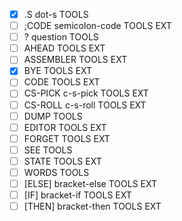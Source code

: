 - [X] .S          dot-s                 TOOLS
- [ ] ;CODE       semicolon-code        TOOLS EXT
- [ ] ?           question              TOOLS
- [ ] AHEAD                             TOOLS EXT
- [ ] ASSEMBLER                         TOOLS EXT
- [X] BYE                               TOOLS EXT
- [ ] CODE                              TOOLS EXT
- [ ] CS-PICK     c-s-pick              TOOLS EXT
- [ ] CS-ROLL     c-s-roll              TOOLS EXT
- [ ] DUMP                              TOOLS
- [ ] EDITOR                            TOOLS EXT
- [ ] FORGET                            TOOLS EXT
- [ ] SEE                               TOOLS
- [ ] STATE                             TOOLS EXT
- [ ] WORDS                             TOOLS
- [ ] \[ELSE\]      bracket-else          TOOLS EXT
- [ ] \[IF\]        bracket-if            TOOLS EXT
- [ ] \[THEN\]      bracket-then          TOOLS EXT
